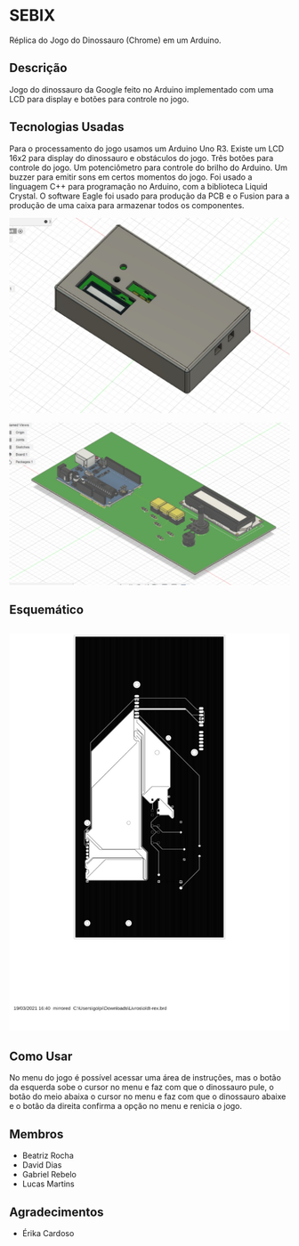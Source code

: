 # SEBIX

Réplica do Jogo do Dinossauro (Chrome) em um Arduino.

<h2> Descrição </h2>

Jogo do dinossauro da Google feito no Arduino implementado com uma LCD para display e botões para controle no jogo.

<h2> Tecnologias Usadas </h2>

Para o processamento do jogo usamos um Arduino Uno R3. Existe um LCD 16x2 para display do dinossauro e obstáculos do jogo. Três botões para controle do jogo. Um potenciômetro para controle do brilho do Arduino. Um buzzer para emitir sons em certos momentos do jogo. Foi usado a linguagem C++ para programação no Arduino, com a biblioteca Liquid Crystal. O software Eagle foi usado para produção da PCB e o Fusion para a produção de uma caixa para armazenar todos os componentes.

![PCB com a caixa](pcb1.jpeg)

![PCB](pcb0.jpeg)

<h2> Esquemático<h2>
  
  ![Esquematico](esquematico.jpeg)

<h2> Como Usar </h2>

No menu do jogo é possível acessar uma área de instruções, mas o botão da esquerda sobe o cursor no menu e faz com que o dinossauro pule, o botão do meio abaixa o cursor no menu e faz com que o dinossauro abaixe e o botão da direita confirma a opção no menu e renicia o jogo.

<h2> Membros </h2>

<ul>
  <li>Beatriz Rocha</li>
  <li>David Dias</li>
  <li>Gabriel Rebelo</li>
  <li>Lucas Martins</li>
</ul>

<h2> Agradecimentos </h2>

<ul>
  <li>Érika Cardoso</li>
</ul>
